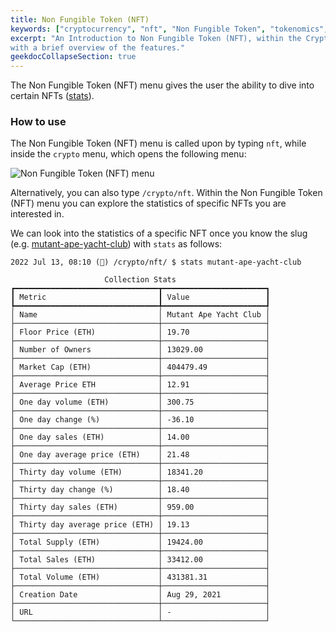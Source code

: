 ```yaml
---
title: Non Fungible Token (NFT)
keywords: ["cryptocurrency", "nft", "Non Fungible Token", "tokenomics", "digital asset", "art"]
excerpt: "An Introduction to Non Fungible Token (NFT), within the Cryptocurrency Menu,
with a brief overview of the features."
geekdocCollapseSection: true
---
```


The Non Fungible Token (NFT) menu gives the user the ability to dive into certain NFTs (<a href="/terminal/reference/cryptocurrency/nft/stats/" target="_blank">stats</a>).

### How to use

The Non Fungible Token (NFT) menu is called upon by typing `nft`, while inside the `crypto` menu, which opens the following menu:

![Non Fungible Token (NFT) menu](https://user-images.githubusercontent.com/46355364/178734682-24b58a33-ae3d-4ef9-9f07-44fe713f6f16.png)

Alternatively, you can also type `/crypto/nft`. Within the Non Fungible Token (NFT) menu you can explore the statistics of specific NFTs you are interested in.

We can look into the statistics of a specific NFT once you know the slug (e.g. <a href="https://opensea.io/collection/mutant-ape-yacht-club" target="_blank">mutant-ape-yacht-club</a>) with `stats` as follows:

```
2022 Jul 13, 08:10 (🦋) /crypto/nft/ $ stats mutant-ape-yacht-club

                     Collection Stats
┏━━━━━━━━━━━━━━━━━━━━━━━━━━━━━━━━┳━━━━━━━━━━━━━━━━━━━━━━━┓
┃ Metric                         ┃ Value                 ┃
┡━━━━━━━━━━━━━━━━━━━━━━━━━━━━━━━━╇━━━━━━━━━━━━━━━━━━━━━━━┩
│ Name                           │ Mutant Ape Yacht Club │
├────────────────────────────────┼───────────────────────┤
│ Floor Price (ETH)              │ 19.70                 │
├────────────────────────────────┼───────────────────────┤
│ Number of Owners               │ 13029.00              │
├────────────────────────────────┼───────────────────────┤
│ Market Cap (ETH)               │ 404479.49             │
├────────────────────────────────┼───────────────────────┤
│ Average Price ETH              │ 12.91                 │
├────────────────────────────────┼───────────────────────┤
│ One day volume (ETH)           │ 300.75                │
├────────────────────────────────┼───────────────────────┤
│ One day change (%)             │ -36.10                │
├────────────────────────────────┼───────────────────────┤
│ One day sales (ETH)            │ 14.00                 │
├────────────────────────────────┼───────────────────────┤
│ One day average price (ETH)    │ 21.48                 │
├────────────────────────────────┼───────────────────────┤
│ Thirty day volume (ETH)        │ 18341.20              │
├────────────────────────────────┼───────────────────────┤
│ Thirty day change (%)          │ 18.40                 │
├────────────────────────────────┼───────────────────────┤
│ Thirty day sales (ETH)         │ 959.00                │
├────────────────────────────────┼───────────────────────┤
│ Thirty day average price (ETH) │ 19.13                 │
├────────────────────────────────┼───────────────────────┤
│ Total Supply (ETH)             │ 19424.00              │
├────────────────────────────────┼───────────────────────┤
│ Total Sales (ETH)              │ 33412.00              │
├────────────────────────────────┼───────────────────────┤
│ Total Volume (ETH)             │ 431381.31             │
├────────────────────────────────┼───────────────────────┤
│ Creation Date                  │ Aug 29, 2021          │
├────────────────────────────────┼───────────────────────┤
│ URL                            │ -                     │
└────────────────────────────────┴───────────────────────┘
```
